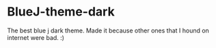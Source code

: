 # BlueJ-theme-dark
The best blue j dark theme. Made it because other ones that I hound on internet were bad. :)
